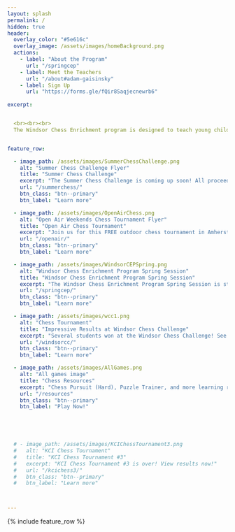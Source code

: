 ```yaml
---
layout: splash
permalink: /
hidden: true
header:
  overlay_color: "#5e616c"
  overlay_image: /assets/images/homeBackground.png
  actions:
    - label: "About the Program"
      url: "/springcep"
    - label: Meet the Teachers
      url: "/about#adam-gaisinsky"
    - label: Sign Up
      url: "https://forms.gle/fQir8Saqjecnewrb6"
  
excerpt: 


  <br><br><br>
  The Windsor Chess Enrichment program is designed to teach young children how to play and enjoy chess. We offer chess classes for students at all skill levels and provide a welcoming and engaging atmosphere for them to play against each other. We also provide private lessons to those students that would like more personalized coaching.


feature_row:

  - image_path: /assets/images/SummerChessChallenge.png
    alt: "Summer Chess Challenge Flyer"
    title: "Summer Chess Challenge"
    excerpt: "The Summer Chess Challenge is coming up soon! All proceeds go towards UNICEF's Ukraine Emergency Fund."
    url: "/summerchess/"
    btn_class: "btn--primary"
    btn_label: "Learn more"

  - image_path: /assets/images/OpenAirChess.png
    alt: "Open Air Weekends Chess Tournament Flyer"
    title: "Open Air Chess Tournament"
    excerpt: "Join us for this FREE outdoor chess tournament in Amherstburg! Everyone is welcome to play!"
    url: "/openair/"
    btn_class: "btn--primary"
    btn_label: "Learn more"

  - image_path: /assets/images/WindsorCEPSpring.png
    alt: "Windsor Chess Enrichment Program Spring Session"
    title: "Windsor Chess Enrichment Program Spring Session"
    excerpt: "The Windsor Chess Enrichment Program Spring Session is starting April 8th! Learn more by clicking the button below!"
    url: "/springcep/"
    btn_class: "btn--primary"
    btn_label: "Learn more"

  - image_path: /assets/images/wcc1.png
    alt: "Chess Tournament"
    title: "Impressive Results at Windsor Chess Challenge"
    excerpt: "Several students won at the Windsor Chess Challenge! See our medallists by clicking the link below!"
    url: "/windsorcc/"
    btn_class: "btn--primary"
    btn_label: "Learn more"  

  - image_path: /assets/images/AllGames.png
    alt: "All games image"
    title: "Chess Resources"
    excerpt: "Chess Pursuit (Hard), Puzzle Trainer, and more learning resources!"
    url: "/resources"
    btn_class: "btn--primary"
    btn_label: "Play Now!"




    
  # - image_path: /assets/images/KCIChessTournament3.png
  #   alt: "KCI Chess Tournament"
  #   title: "KCI Chess Tournament #3"
  #   excerpt: "KCI Chess Tournament #3 is over! View results now!"
  #   url: "/kcichess3/"
  #   btn_class: "btn--primary"
  #   btn_label: "Learn more"



---
```


{% include feature_row %}
